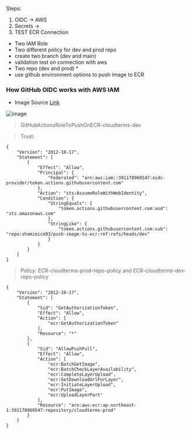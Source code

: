 Steps:

1. OIDC -> AWS
2. Secrets ->
3. TEST ECR Connection

- Two IAM Role 
- Two different policy for dev and prod repo 
- create two branch (dev and main)
- validation test on connection with aws 
- Two repo (dev and prod) *
- use github environment options to push image to ECR

### How GitHub OIDC works with AWS IAM 
- Image Source [Link](https://www.codecentric.de/wissens-hub/blog/secretless-connections-from-github-actions-to-aws-using-oidc)

![image](https://github.com/shamimice03/github-actions-lab/assets/19708705/3cb418a0-20d5-4973-b350-ef5977735217)

> GitHubActionsRoleToPushOnECR-cloudterms-dev


> Trust:
```
{
	"Version": "2012-10-17",
	"Statement": [
		{
			"Effect": "Allow",
			"Principal": {
				"Federated": "arn:aws:iam::391178969547:oidc-provider/token.actions.githubusercontent.com"
			},
			"Action": "sts:AssumeRoleWithWebIdentity",
			"Condition": {
				"StringEquals": {
					"token.actions.githubusercontent.com:aud": "sts.amazonaws.com"
				},
				"StringLike": {
					"token.actions.githubusercontent.com:sub": "repo:shamimice03/push-image-to-ecr:ref:refs/heads/dev"
				}
			}
		}
	]
}
```

> Policy: ECR-cloudterms-prod-repo-policy and ECR-cloudterms-dev-repo-policy
```
{
    "Version": "2012-10-17",
    "Statement": [
        {
            "Sid": "GetAuthorizationToken",
            "Effect": "Allow",
            "Action": [
                "ecr:GetAuthorizationToken"
            ],
            "Resource": "*"
        },
        {
            "Sid": "AllowPushPull",
            "Effect": "Allow",
            "Action": [
                "ecr:BatchGetImage",
                "ecr:BatchCheckLayerAvailability",
                "ecr:CompleteLayerUpload",
                "ecr:GetDownloadUrlForLayer",
                "ecr:InitiateLayerUpload",
                "ecr:PutImage",
                "ecr:UploadLayerPart"
            ],
            "Resource": "arn:aws:ecr:ap-northeast-1:391178969547:repository/cloudterms-prod"
        }
    ]
}
```
